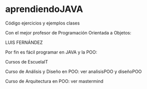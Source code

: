 # aprendiendoJAVA
Código ejercicios y ejemplos clases 

Con el mejor profesor de Programación Orientada a Objetos: 

LUIS FERNÁNDEZ

Por fin es fácil programar en JAVA y la POO: 

Cursos de EscuelaIT

Curso de Análisis y Diseño en POO: ver analisisPOO y diseñoPOO

Curso de Arquitectura en POO: ver mastermind
